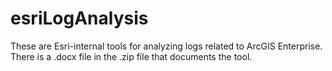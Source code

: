 # esriLogAnalysis
These are Esri-internal tools for analyzing logs related to ArcGIS Enterprise.  There is a .docx file in the .zip file that documents the tool.
